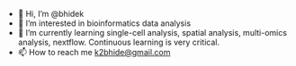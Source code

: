 - 👋 Hi, I’m @bhidek
- 👀 I’m interested in bioinformatics data analysis
- 🌱 I’m currently learning single-cell analysis, spatial analysis, multi-omics analysis, nextflow. Continuous learning is very critical.
- 📫 How to reach me k2bhide@gmail.com

<!---
bhidek/bhidek is a ✨ special ✨ repository because its `README.md` (this file) appears on your GitHub profile.
You can click the Preview link to take a look at your changes.
--->
